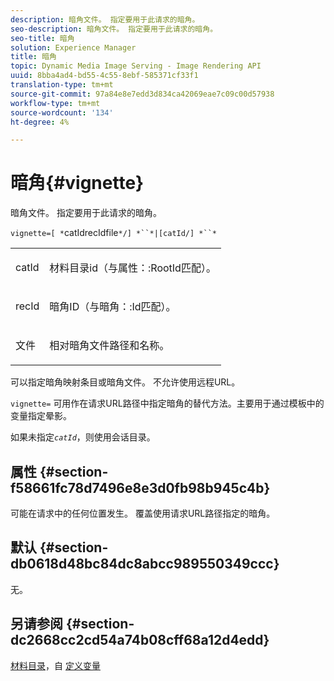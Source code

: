 ```yaml
---
description: 暗角文件。 指定要用于此请求的暗角。
seo-description: 暗角文件。 指定要用于此请求的暗角。
seo-title: 暗角
solution: Experience Manager
title: 暗角
topic: Dynamic Media Image Serving - Image Rendering API
uuid: 8bba4ad4-bd55-4c55-8ebf-585371cf33f1
translation-type: tm+mt
source-git-commit: 97a84e8e7edd3d834ca42069eae7c09c00d57938
workflow-type: tm+mt
source-wordcount: '134'
ht-degree: 4%

---
```



# 暗角{#vignette}

暗角文件。 指定要用于此请求的暗角。

`vignette=[ *`catIdrecIdfile`*/] *``*|[catId/] *``*`

<table id="simpletable_432EC5501CA3431B83A762C3EE4E8DD2"> 
 <tr class="strow"> 
  <td class="stentry"> <p><span class="varname"> catId</span> </p> </td> 
  <td class="stentry"> <p>材料目录id（与<span class="codeph">属性：:RootId</span>匹配）。 </p></td> 
 </tr> 
 <tr class="strow"> 
  <td class="stentry"> <p><span class="varname"> recId</span> </p></td> 
  <td class="stentry"> <p>暗角ID（与<span class="codeph">暗角：:Id</span>匹配）。 </p></td> 
 </tr> 
 <tr class="strow"> 
  <td class="stentry"> <p><span class="varname"> 文件</span> </p></td> 
  <td class="stentry"> <p>相对暗角文件路径和名称。 </p></td> 
 </tr> 
</table>

可以指定暗角映射条目或暗角文件。 不允许使用远程URL。

`vignette=` 可用作在请求URL路径中指定暗角的替代方法。主要用于通过模板中的变量指定晕影。

如果未指定&#x200B;*`catId`*，则使用会话目录。

## 属性 {#section-f58661fc78d7496e8e3d0fb98b945c4b}

可能在请求中的任何位置发生。 覆盖使用请求URL路径指定的暗角。

## 默认 {#section-db0618d48bc84dc8abcc989550349ccc}

无。

## 另请参阅 {#section-dc2668cc2cd54a74b08cff68a12d4edd}

[材料目录](../../../../../ir-api/http-protocol/image-rendering-api-ref/c-ir-http-protocol-ref/c-ir-http-protocol-syntax-and-features/c-ir-http-material-catalogs/c-ir-http-material-catalogs.md#concept-772742c1688f420a88a56f5136ad1db2)，自 [定义变量](../../../../../ir-api/http-protocol/image-rendering-api-ref/c-ir-http-protocol-ref/c-ir-http-protocol-syntax-and-features/c-ir-custom-variables/c-ir-custom-variables.md#concept-8a1d9a50d09a4b7b97b8c83365971f96)
